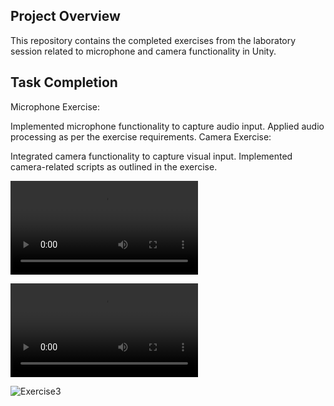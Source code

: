 ## Project Overview
This repository contains the completed exercises from the laboratory session related to microphone and camera functionality in Unity.

## Task Completion
Microphone Exercise:

Implemented microphone functionality to capture audio input.
Applied audio processing as per the exercise requirements.
Camera Exercise:

Integrated camera functionality to capture visual input.
Implemented camera-related scripts as outlined in the exercise.

![Exercise1](task1.mkv)

![Exercise2](task2.mkv)

![Exercise3](task3.gif)